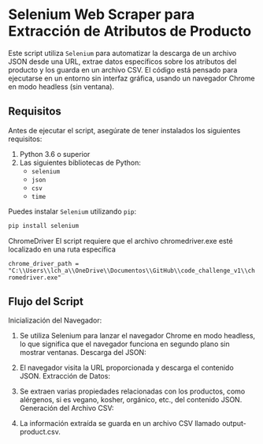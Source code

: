 # Selenium Web Scraper para Extracción de Atributos de Producto

Este script utiliza `Selenium` para automatizar la descarga de un archivo JSON desde una URL, extrae datos específicos sobre los atributos del producto y los guarda en un archivo CSV. El código está pensado para ejecutarse en un entorno sin interfaz gráfica, usando un navegador Chrome en modo headless (sin ventana).

## Requisitos

Antes de ejecutar el script, asegúrate de tener instalados los siguientes requisitos:

1. Python 3.6 o superior 
2. Las siguientes bibliotecas de Python:
   - `selenium`
   - `json`
   - `csv`
   - `time`

Puedes instalar `Selenium` utilizando `pip`:

```bash
pip install selenium
```

ChromeDriver
El script requiere que el archivo chromedriver.exe esté localizado en una ruta específica

`
  chrome_driver_path = "C:\\Users\\lch_a\\OneDrive\\Documentos\\GitHub\\code_challenge_v1\\chromedriver.exe"
`

## Flujo del Script

Inicialización del Navegador:

1. Se utiliza Selenium para lanzar el navegador Chrome en modo headless, lo que significa que el navegador funciona en segundo plano sin mostrar ventanas.
Descarga del JSON:

2. El navegador visita la URL proporcionada y descarga el contenido JSON.
Extracción de Datos:

3. Se extraen varias propiedades relacionadas con los productos, como alérgenos, si es vegano, kosher, orgánico, etc., del contenido JSON.
Generación del Archivo CSV:

4. La información extraída se guarda en un archivo CSV llamado output-product.csv.
